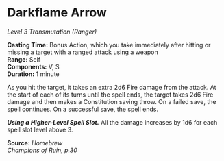 # Darkflame Arrow
*Level 3 Transmutation (Ranger)*

**Casting Time:** Bonus Action, which you take immediately after hitting or missing a target with a ranged attack using a weapon  
**Range:** Self  
**Components:** V, S  
**Duration:** 1 minute

As you hit the target, it takes an extra 2d6 Fire damage from the attack. At the start of each of its turns until the spell ends, the target takes 2d6 Fire damage and then makes a Constitution saving throw. On a failed save, the spell continues. On a successful save, the spell ends.

***Using a Higher-Level Spell Slot.*** All the damage increases by 1d6 for each spell slot level above 3.

**Source:** *Homebrew*  
*Champions of Ruin, p.30*